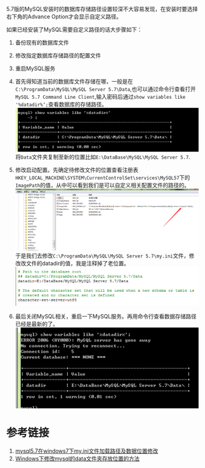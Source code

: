 5.7版的MySQL安装时的数据库存储路径设置较深不大容易发现，在安装时要选择右下角的Advance Option才会显示自定义路径。

如果已经安装了MySQL需要自定义路径的话大步骤如下：
1. 备份现有的数据库文件
2. 修改指定数据库存储路径的配置文件
3. 重启MySQL服务

1. 首先得知道当前的数据库文件存储在哪，一般是在`C:\ProgramData\MySQL\MySQL Server 5.7\Data`,也可以通过命令行查看打开`MySQL 5.7 Command Line Client`,输入密码后通过`show variables like '%datadir%‘;`查看数据库的存储路径。
![20171213114454.png](../../../Pictures\20171213\20171213114454.png)
将`Data`文件夹复制至新的位置比如`E:\DataBase\MySQL\MySQL Server 5.7`.
2. 修改启动配置。先确定待修改文件的位置查看注册表`HKEY_LOCAL_MACHINE\SYSTEM\CurrentControlSet\services\MySQL57`下的`ImagePath`的值，从中可以看到我们是可以自定义相关配置文件的路径的。
![20171213115324.png](../../../Pictures\20171213\20171213115324.png)  
于是我们去修改`C:\ProgramData\MySQL\MySQL Server 5.7\my.ini`文件，修改改文件的datadir的值，我是注释掉了老位置。
![20171213115514.png](../../../Pictures\20171213\20171213115514.png)
3. 最后关闭MySQL相关，重启一下MySQL服务。再用命令行查看数据存储路径已经是最新的了。
![20171213115738.png](../../../Pictures\20171213\20171213115738.png)  

# 参考链接
1. [ mysql5.7在windows7下my.ini文件加载路径及数据位置修改](http://blog.csdn.net/qq_27680317/article/details/71107934)
2. [Windows下修改mysql的data文件夹存放位置的方法](http://www.jb51.net/article/47903.htm)
